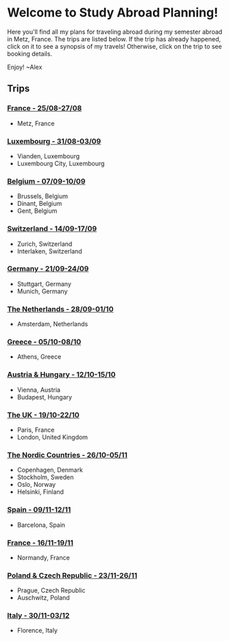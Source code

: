 # Welcome to Study Abroad Planning!
Here you'll find all my plans for traveling abroad during my semester abroad in Metz, France. The trips are listed below.
If the trip has already happened, click on it to see a synopsis of my travels!
Otherwise, click on the trip to see booking details.

Enjoy!
~Alex

## Trips
### [France - 25/08-27/08](https://alexhrao.github.io/TravelPlans/trips/01/Details.html "France")
- Metz, France

### [Luxembourg - 31/08-03/09](https://alexhrao.github.io/TravelPlans/trips/02/Details.html "Luxembourg")
- Vianden, Luxembourg
- Luxembourg City, Luxembourg

### [Belgium - 07/09-10/09](https://alexhrao.github.io/TravelPlans/trips/03/Details.txt "Belgium")
- Brussels, Belgium
- Dinant, Belgium
- Gent, Belgium

### [Switzerland - 14/09-17/09](https://alexhrao.github.io/TravelPlans/trips/04/Details.txt "Switzerland")
- Zurich, Switzerland
- Interlaken, Switzerland

### [Germany - 21/09-24/09](https://alexhrao.github.io/TravelPlans/trips/05/Details.txt "Germany")
- Stuttgart, Germany
- Munich, Germany

### [The Netherlands - 28/09-01/10](https://alexhrao.github.io/TravelPlans/trips/06/Details.txt "The Netherlands")
- Amsterdam, Netherlands

### [Greece - 05/10-08/10](https://alexhrao.github.io/TravelPlans/trips/07/Details.txt "Greece")
- Athens, Greece

### [Austria & Hungary - 12/10-15/10](https://alexhrao.github.io/TravelPlans/trips/08/Details.txt "Austria & Hungary")
- Vienna, Austria
- Budapest, Hungary

### [The UK - 19/10-22/10](https://alexhrao.github.io/TravelPlans/trips/09/Details.txt "The United Kingdom")
- Paris, France
- London, United Kingdom

### [The Nordic Countries - 26/10-05/11](https://alexhrao.github.io/TravelPlans/trips/10/Details.txt "Nordic Countries")
- Copenhagen, Denmark
- Stockholm, Sweden
- Oslo, Norway
- Helsinki, Finland
  
### [Spain - 09/11-12/11](https://alexhrao.github.io/TravelPlans/trips/11/Details.txt "Spain")
- Barcelona, Spain
  
### [France - 16/11-19/11](https://alexhrao.github.io/TravelPlans/trips/12/Details.txt "France - Part II")
- Normandy, France
    
### [Poland & Czech Republic - 23/11-26/11](https://alexhrao.github.io/TravelPlans/trips/13/Details.txt "Poland & Czech Republic")
- Prague, Czech Republic
- Auschwitz, Poland

### [Italy - 30/11-03/12](https://alexhrao.github.io/TravelPlans/trips/14/Details.txt "Italy")
- Florence, Italy
